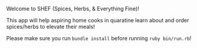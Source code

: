 Welcome to SHEF (Spices, Herbs, & Everything Fine)! 

This app will help aspiring home cooks in quaratine learn about and order spices/herbs to elevate their meals! 

Please make sure you run `bundle install` before running `ruby bin/run.rb`! 